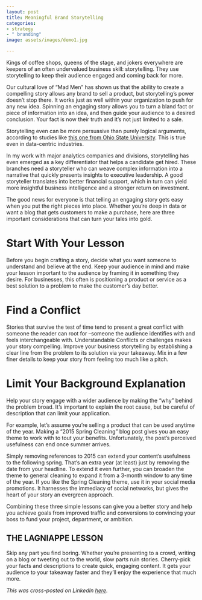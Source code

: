 ```yaml
---
layout: post
title: Meaningful Brand Storytelling
categories:
- strategy
- " branding"
image: assets/images/demo1.jpg

---
```

Kings of coffee shops, queens of the stage, and jokers everywhere are keepers of an often undervalued business skill: storytelling. They use storytelling to keep their audience engaged and coming back for more.

Our cultural love of “Mad Men” has shown us that the ability to create a compelling story allows any brand to sell a product, but storytelling’s power doesn’t stop there. It works just as well within your organization to push for any new idea. Spinning an engaging story allows you to turn a bland fact or piece of information into an idea, and then guide your audience to a desired conclusion. Your fact is now their truth and it’s not just limited to a sale.

Storytelling even can be more persuasive than purely logical arguments, according to studies like [this one from Ohio State University](http://www.communicationcache.com/uploads/1/0/8/8/10887248/the_role_of_transportation_in_the_persuasiveness_of_public_narratives.pdf). This is true even in data-centric industries.

In my work with major analytics companies and divisions, storytelling has even emerged as a key differentiator that helps a candidate get hired. These branches need a storyteller who can weave complex information into a narrative that quickly presents insights to executive leadership. A good storyteller translates into better financial support, which in turn can yield more insightful business intelligence and a stronger return on investment.

The good news for everyone is that telling an engaging story gets easy when you put the right pieces into place. Whether you’re deep in data or want a blog that gets customers to make a purchase, here are three important considerations that can turn your tales into gold.

# Start With Your Lesson

Before you begin crafting a story, decide what you want someone to understand and believe at the end. Keep your audience in mind and make your lesson important to the audience by framing it in something they desire. For businesses, this often is positioning a product or service as a best solution to a problem to make the customer’s day better.

# Find a Conflict

Stories that survive the test of time tend to present a great conflict with someone the reader can root for –someone the audience identifies with and feels interchangeable with. Understandable Conflicts or challenges makes your story compelling. Improve your business storytelling by establishing a clear line from the problem to its solution via your takeaway. Mix in a few finer details to keep your story from feeling too much like a pitch.

# Limit Your Background Explanation

Help your story engage with a wider audience by making the “why” behind the problem broad. It’s important to explain the root cause, but be careful of description that can limit your application.

For example, let’s assume you’re selling a product that can be used anytime of the year. Making a “2015 Spring Cleaning” blog post gives you an easy theme to work with to tout your benefits. Unfortunately, the post’s perceived usefulness can end once summer arrives.

Simply removing references to 2015 can extend your content’s usefulness to the following spring. That’s an extra year (at least) just by removing the date from your headline. To extend it even further, you can broaden the theme to general cleaning to expand it from a 3-month window to any time of the year. If you like the Spring Cleaning theme, use it in your social media promotions. It harnesses the immediacy of social networks, but gives the heart of your story an evergreen approach.

Combining these three simple lessons can give you a better story and help you achieve goals from improved traffic and conversions to convincing your boss to fund your project, department, or ambition.

## THE LAGNIAPPE LESSON

Skip any part you find boring. Whether you’re presenting to a crowd, writing on a blog or tweeting out to the world, slow parts ruin stories. Cherry-pick your facts and descriptions to create quick, engaging content. It gets your audience to your takeaway faster and they’ll enjoy the experience that much more.

_This was cross-posted on LinkedIn_ [_here_](https://www.linkedin.com/pulse/3-lessons-meaningful-brand-storytelling-geoff-whiting)_._